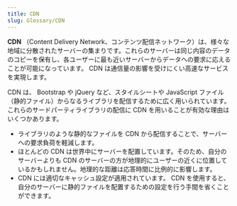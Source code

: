 ```yaml
---
title: CDN
slug: Glossary/CDN
---
```


**CDN** （Content Delivery Network、コンテンツ配信ネットワーク）は、様々な地域に分散されたサーバーの集まりです。これらのサーバーは同じ内容のデータのコピーを保有し、各ユーザーに最も近いサーバーからデータへの要求に応えることが可能になっています。 CDN は通信量の影響を受けにくい高速なサービスを実現します。

CDN は、 Bootstrap や jQuery など、スタイルシートや JavaScript ファイル（静的ファイル）からなるライブラリを配信するために広く用いられています。これらのサードパーティライブラリの配信に CDN を用いることが有効な理由はいくつかあります。

- ライブラリのような静的なファイルを CDN から配信することで、サーバーへの要求負荷を軽減します。
- ほとんどの CDN は世界中にサーバーを配置しています。そのため、自分のサーバーよりも CDN のサーバーの方が地理的にユーザーの近くに位置しているかもしれません。地理的な距離は応答時間に比例的に影響します。
- CDN には適切なキャッシュ設定が適用されています。 CDN を使用すると、自分のサーバーに静的ファイルを配置するための設定を行う手間を省くことができます。
